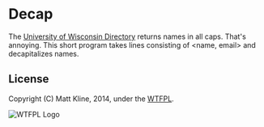 # Decap

The [University of Wisconsin Directory](http://www.wisc.edu/directories/) returns names in all caps.
That's annoying. This short program takes lines consisting of \<name, email\> and decapitalizes names.

## License

Copyright \(C\) Matt Kline, 2014, under the [WTFPL](http://www.wtfpl.net/about/).

![WTFPL Logo](http://www.wtfpl.net/wp-content/uploads/2012/12/logo-220x1601.png)

